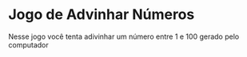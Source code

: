 # Jogo de Advinhar Números

Nesse jogo você tenta adivinhar um número entre 1 e 100 gerado pelo computador
